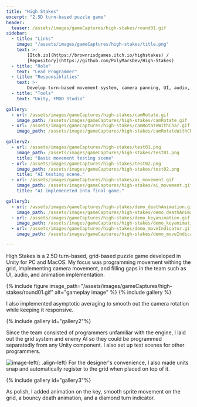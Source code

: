 ```yaml
---
title: "High Stakes"
excerpt: "2.5D turn-based puzzle game"
header:
  teaser: /assets/images/gameCaptures/high-stakes/round01.gif
sidebar:
  - title: "Links"
    image: "/assets/images/gameCaptures/high-stakes/title.png"
    text: >-
        [Itch.io](https://brownrisdgames.itch.io/highstakes) /
        [Repository](https://github.com/PolyMarsDev/High-Stakes)
  - title: "Role"
    text: "Lead Programmer"
  - title: "Responsiblities"
    text: >-
        Develop turn-based movement system, camera panning, UI, audio, and animation implementation.
  - title: "Tools"
    text: "Unity, FMOD Studio"

gallery:
  - url: /assets/images/gameCaptures/high-stakes/camRotate.gif
    image_path: /assets/images/gameCaptures/high-stakes/camRotate.gif
  - url: /assets/images/gameCaptures/high-stakes/camRotateWithChar.gif
    image_path: /assets/images/gameCaptures/high-stakes/camRotateWithChar.gif

gallery2:
  - url: /assets/images/gameCaptures/high-stakes/test01.png
    image_path: /assets/images/gameCaptures/high-stakes/test01.png
    title: "Basic movement testing scene"
  - url: /assets/images/gameCaptures/high-stakes/test02.png
    image_path: /assets/images/gameCaptures/high-stakes/test02.png
    title: "AI testing scene."
  - url: /assets/images/gameCaptures/high-stakes/ai_movement.gif
    image_path: /assets/images/gameCaptures/high-stakes/ai_movement.gif
    title: "AI implemeneted into final game."

gallery3:
  - url: /assets/images/gameCaptures/high-stakes/demo_deathAnimation.gif
    image_path: /assets/images/gameCaptures/high-stakes/demo_deathAnimation.gif
  - url: /assets/images/gameCaptures/high-stakes/demo_keyanimation.gif
    image_path: /assets/images/gameCaptures/high-stakes/demo_keyanimation.gif
  - url: /assets/images/gameCaptures/high-stakes/demo_moveIndicator.gif
    image_path: /assets/images/gameCaptures/high-stakes/demo_moveIndicator.gif

---
```

  <!-- overlay_color: "#000" -->
  <!-- overlay_filter: "0.1" -->
  <!-- overlay_image: /assets/images/gameCaptures/high-stakes/lookToPlatform.png -->
High Stakes is a 2.5D turn-based, grid-based puzzle game developed in Unity for PC and MacOS.
My focus was programming movement withing the grid, implementing camera movement, and filling gaps in the team such as UI, audio, and animation implementation.

{% include figure image_path="/assets/images/gameCaptures/high-stakes/round01.gif" alt="gameplay image" %}
{% include gallery %}

I also implemented asymptotic averaging to smooth out the camera rotation while keeping it responsive.

{% include gallery id="gallery2"%}

Since the team consisted of programmers unfamiliar with the engine, 
I laid out the grid system and enemy AI so they could be programmed separatedly from any Unity component. 
I also set up test scenes for other programmers.

![image-left](/assets/images/gameCaptures/high-stakes/dragDropLiceCap.gif){: .align-left}
For the designer's convenience, I also made units snap and automatically register to the grid when placed on top of it.

{% include gallery id="gallery3"%}

As polish, I added animation on the key, smooth sprite movement on the grid, a bouncy death animation, and a diamond turn indicator.

